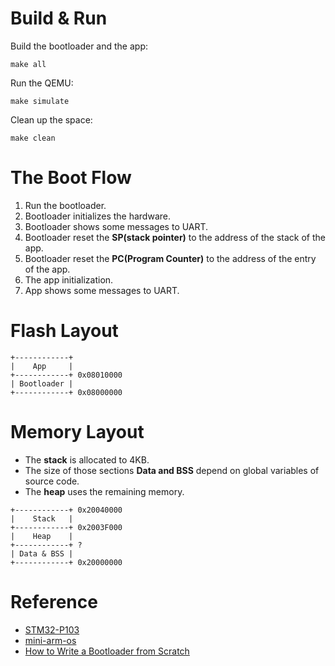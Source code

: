 # Build & Run

Build the bootloader and the app:

```
make all
```

Run the QEMU:

```
make simulate
```

Clean up the space:

```
make clean
```

# The Boot Flow

1. Run the bootloader.
2. Bootloader initializes the hardware.
3. Bootloader shows some messages to UART.
4. Bootloader reset the **SP(stack pointer)** to the address of the stack of the app.
5. Bootloader reset the **PC(Program Counter)** to the address of the entry of the app.
6. The app initialization.
7. App shows some messages to UART.

# Flash Layout

```
+------------+
|    App     |
+------------+ 0x08010000
| Bootloader |
+------------+ 0x08000000
```

# Memory Layout

- The **stack** is allocated to 4KB.
- The size of those sections **Data and BSS** depend on global variables of source code.
- The **heap** uses the remaining memory.

```
+------------+ 0x20040000
|    Stack   |
+------------+ 0x2003F000
|    Heap    |
+------------+ ?
| Data & BSS |
+------------+ 0x20000000
```

# Reference
- [STM32-P103](https://www.olimex.com/Products/ARM/ST/STM32-P103/)
- [mini-arm-os](https://github.com/jserv/mini-arm-os)
- [How to Write a Bootloader from Scratch](https://interrupt.memfault.com/blog/how-to-write-a-bootloader-from-scratch)
